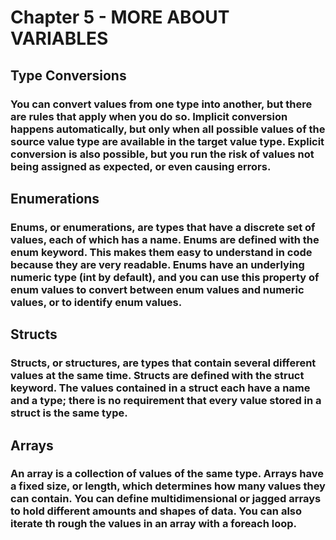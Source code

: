 # Chapter 5 - MORE ABOUT VARIABLES
## Type Conversions
### You can convert values from one type into another, but there are rules that apply when you do so. Implicit conversion happens automatically, but only when all possible values of the source value type are available in the target value type. Explicit conversion is also possible, but you run the risk of values not being assigned as expected, or even causing errors.
## Enumerations 
### Enums, or enumerations, are types that have a discrete set of values, each of which has a name. Enums are defined with the enum keyword. This makes them easy to understand in code because they are very readable. Enums have an underlying numeric type (int by default), and you can use this property of enum values to convert between enum values and numeric values, or to identify enum values.
## Structs
### Structs, or structures, are types that contain several different values at the same time. Structs are defined with the struct keyword. The values contained in a struct each have a name and a type; there is no requirement that every value stored in a struct is the same type.
## Arrays
### An array is a collection of values of the same type. Arrays have a fixed size, or length, which determines how many values they can contain. You can define multidimensional or jagged arrays to hold different amounts and shapes of data. You can also iterate th rough the values in an array with a foreach loop.
